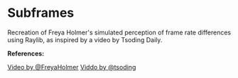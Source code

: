 # Subframes

Recreation of Freya Holmer's simulated perception of frame rate differences
using Raylib, as inspired by a video by Tsoding Daily.

**References:**

[Video by @FreyaHolmer](https://x.com/i/status/1795370763421385186)
[Viddo by @tsoding](https://youtu.be/pnhJ5SDZpGU?si=_0VvdO1F3mT6b6vr)
